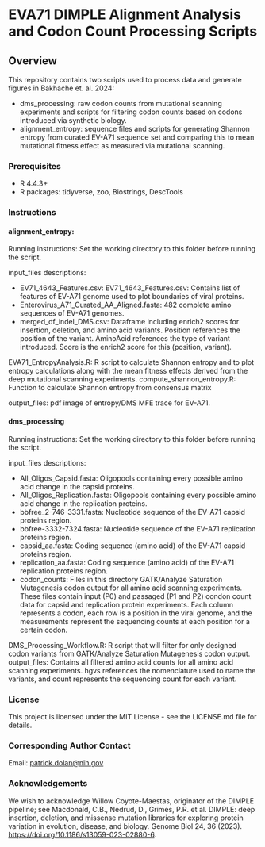 # EVA71 DIMPLE Alignment Analysis and Codon Count Processing Scripts

## Overview

This repository contains two scripts used to process data and generate figures in Bakhache et. al. 2024:

- dms_processing: raw codon counts from mutational scanning experiments and scripts for filtering codon counts based on codons introduced via synthetic biology. 
- alignment_entropy: sequence files and scripts for generating Shannon entropy from curated EV-A71 sequence set and comparing this to mean mutational fitness effect as measured via mutational scanning.

### Prerequisites

- R 4.4.3+
- R packages: tidyverse, zoo, Biostrings, DescTools

### Instructions 
#### alignment_entropy:

Running instructions: Set the working directory to this folder before running the script.

input_files descriptions:
- EV71_4643_Features.csv: EV71_4643_Features.csv: Contains list of features of EV-A71 genome used to plot boundaries of viral proteins.
- Enterovirus_A71_Curated_AA_Aligned.fasta: 482 complete amino sequences of EV-A71 genomes.
- merged_df_indel_DMS.csv: Dataframe including enrich2 scores for insertion, deletion, and amino acid variants. Position references the position of the variant. AminoAcid references the type of variant introduced. Score is the enrich2 score for this (position, variant).

EVA71_EntropyAnalysis.R: R script to calculate Shannon entropy and to plot entropy calculations along with the mean fitness effects derived from the deep mutational scanning experiments. 
compute_shannon_entropy.R: Function to calculate Shannon entropy from consensus matrix

output_files: pdf image of entropy/DMS MFE trace for EV-A71.

#### dms_processing

Running instructions: Set the working directory to this folder before running the script.

input_files descriptions:
- All_Oligos_Capsid.fasta: Oligopools containing every possible amino acid change in the capsid proteins.
- All_Oligos_Replication.fasta: Oligopools containing every possible amino acid change in the replication proteins.
- bbfree_2-746-3331.fasta: Nucleotide sequence of the EV-A71 capsid proteins region.
- bbfree-3332-7324.fasta: Nucleotide sequence of the EV-A71 replication proteins region.
- capsid_aa.fasta: Coding sequence (amino acid) of the EV-A71 capsid proteins region.
- replication_aa.fasta: Coding sequence (amino acid) of the EV-A71 replication proteins region.
- codon_counts: Files in this directory GATK/Analyze Saturation Mutagenesis codon output for all amino acid scanning experiments. These files contain input (P0) and passaged (P1 and P2) condon count data for capsid and replication protein experiments. Each column represents a codon, each row is a position in the viral genome, and the measurements represent the sequencing counts at each position for a certain codon.

DMS_Processing_Workflow.R: R script that will filter for only designed codon variants from GATK/Analyze Saturation Mutagenesis codon output. 
output_files: Contains all filtered amino acid counts for all amino acid scanning experiments. hgvs references the nomenclature used to name the variants, and count represents the sequencing count for each variant. 

### License

This project is licensed under the MIT License - see the LICENSE.md file for details.

### Corresponding Author Contact

Email: patrick.dolan@nih.gov

### Acknowledgements
We wish to acknowledge Willow Coyote-Maestas, originator of the DIMPLE pipeline; see Macdonald, C.B., Nedrud, D., Grimes, P.R. et al. DIMPLE: deep insertion, deletion, and missense mutation libraries for exploring protein variation in evolution, disease, and biology. Genome Biol 24, 36 (2023). https://doi.org/10.1186/s13059-023-02880-6.
